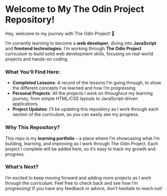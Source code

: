 # Welcome to My The Odin Project Repository!

Hey, welcome to my journey with The Odin Project! 🚀

I’m currently learning to become a **web developer**, diving into **JavaScript** and **frontend technologies**. I’m working through **The Odin Project** curriculum to build solid web development skills, focusing on real-world projects and hands-on coding.

### What You’ll Find Here:
- **Completed Lessons**: A record of the lessons I’m going through, to show the different concepts I’ve learned and how I’m progressing.
- **Personal Projects**: All the projects I work on throughout my learning journey, from simple HTML/CSS layouts to JavaScript-driven applications.
- **Project Updates**: I’ll be updating this repository as I work through each section of the curriculum, so you can easily see my progress.

### Why This Repository?
This repo is my **learning portfolio** – a place where I’m showcasing what I’m building, learning, and improving as I work through The Odin Project. Each project I complete will be added here, so it’s easy to track my growth and progress.

### What’s Next?
I’m excited to keep moving forward and adding more projects as I work through the curriculum. Feel free to check back and see how I’m progressing! If you have any feedback or advice, don’t hesitate to reach out!

